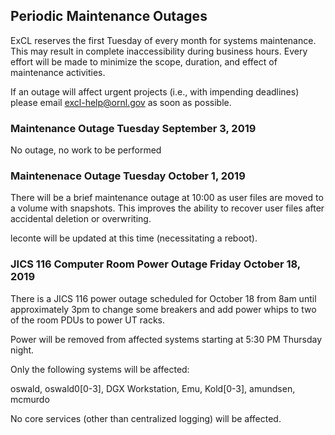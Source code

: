 ## Periodic Maintenance Outages

ExCL reserves the first Tuesday of every month for systems maintenance.  This may result in complete inaccessibility during business hours.  Every effort will be made to minimize the scope, duration, and effect of maintenance activities.

If an outage will affect urgent projects (i.e., with impending deadlines) please email excl-help@ornl.gov as soon as possible.

### Maintenance Outage Tuesday September 3, 2019

No outage, no work to be performed

### Maintenenace Outage Tuesday October 1, 2019

There will be a brief maintenance outage at 10:00 as user files are
moved to a volume with snapshots.  This improves the ability to recover
user files after accidental deletion or overwriting.

leconte will be updated at this time (necessitating a reboot).

### JICS 116 Computer Room Power Outage Friday October 18, 2019

There is a JICS 116 power outage scheduled for October 18 from 8am until approximately 3pm to change some breakers and add power whips to two of the room PDUs to power UT racks. 

Power will be removed from affected systems starting at 5:30 PM Thursday night.

Only the following systems will be affected: 

  oswald, oswald0[0-3], DGX Workstation, Emu, Kold[0-3], amundsen, mcmurdo

No core services (other than centralized logging) will be affected.



